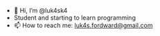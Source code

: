 - 👋 Hi, I’m @luk4sk4
- Student and starting to learn programming
- 📫 How to reach me: luk4s.fordward@gmail.com

<!---
luk4sk4/luk4sk4 is a ✨ special ✨ repository because its `README.md` (this file) appears on your GitHub profile.
You can click the Preview link to take a look at your changes.
--->
